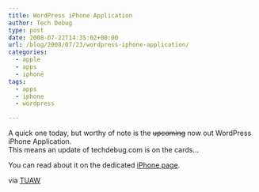 ```yaml
---
title: WordPress iPhone Application
author: Tech Debug
type: post
date: 2008-07-22T14:35:02+00:00
url: /blog/2008/07/23/wordpress-iphone-application/
categories:
  - apple
  - apps
  - iphone
tags:
  - apps
  - iphone
  - wordpress

---
```

A quick one today, but worthy of note is the <del datetime="2008-07-22T13:49:13+00:00">upcoming</del> now out WordPress iPhone Application.  
This means an update of techdebug.com is on the cards&#8230;

You can read about it on the dedicated [iPhone page][1].

via [TUAW][2]

 [1]: http://iphone.wordpress.org/
 [2]: http://www.tuaw.com/2008/07/22/first-look-wordpress/